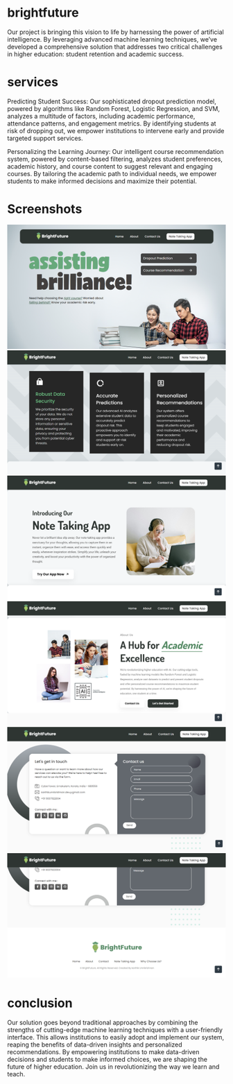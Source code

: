 # brightfuture

Our project is bringing this vision to life by harnessing the power of artificial intelligence.
By leveraging advanced machine learning techniques, we’ve developed a comprehensive solution that addresses two critical challenges in higher education: student retention and academic success.

# services

Predicting Student Success: Our sophisticated dropout prediction model, powered by algorithms like Random Forest, Logistic Regression, and SVM, analyzes a multitude of factors, including academic performance, attendance patterns, and engagement metrics. By identifying students at risk of dropping out, we empower institutions to intervene early and provide targeted support services.

Personalizing the Learning Journey: Our intelligent course recommendation system, powered by content-based filtering, analyzes student preferences, academic history, and course content to suggest relevant and engaging courses. By tailoring the academic path to individual needs, we empower students to make informed decisions and maximize their potential.

# Screenshots

![alt text](Documentation/Images/Screenshots/Home_01.png)
![alt text](Documentation/Images/Screenshots/Home_02.png)
![alt text](Documentation/Images/Screenshots/Home_03.png)
![alt text](Documentation/Images/Screenshots/Home_04.png)
![alt text](Documentation/Images/Screenshots/Home_05.png)
![alt text](Documentation/Images/Screenshots/Home_06.png)

# conclusion

Our solution goes beyond traditional approaches by combining the strengths of cutting-edge machine learning techniques with a user-friendly interface. This allows institutions to easily adopt and implement our system, reaping the benefits of data-driven insights and personalized recommendations.
By empowering institutions to make data-driven decisions and students to make informed choices, we are shaping the future of higher education. Join us in revolutionizing the way we learn and teach.
